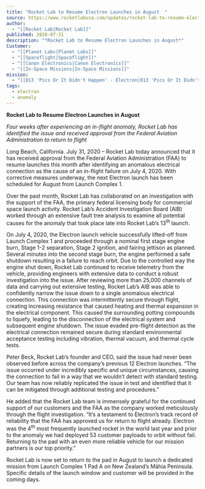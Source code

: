 ```yaml
---
title: "Rocket Lab to Resume Electron Launches in August  "
source: https://www.rocketlabusa.com/updates/rocket-lab-to-resume-electron-launches-in-august/
author:
  - "[[Rocket Lab|Rocket Lab]]"
published: 2020-07-31
description: "*Rocket Lab to Resume Electron Launches in August*"
Customer:
  - "[[Planet Labs|Planet Labs]]"
  - "[[Spaceflight|Spaceflight]]"
  - "[[Canon Electronics|Canon Electronics]]"
  - "[[In-Space Missions|In-Space Missions]]"
mission:
  - "[[013 'Pics Or It Didn't Happen' - Electron|013 'Pics Or It Didn't Happen' - Electron]]"
tags:
  - electron
  - anomaly
---
```

**Rocket Lab to Resume Electron Launches in August**

*Four weeks after experiencing an in-flight anomaly, Rocket Lab has identified the issue and received approval from the Federal Aviation Administration to return to flight* 

Long Beach, California. July 31, 2020 – Rocket Lab today announced that it has received approval from the Federal Aviation Administration (FAA) to resume launches this month after identifying an anomalous electrical connection as the cause of an in-flight failure on July 4, 2020. With corrective measures underway, the next Electron launch has been scheduled for August from Launch Complex 1.  

Over the past month, Rocket Lab has collaborated on an investigation with the support of the FAA, the primary federal licensing body for commercial space launch activity. Rocket Lab’s Accident Investigation Board (AIB) worked through an extensive fault tree analysis to examine all potential causes for the anomaly that took place late into Rocket Lab’s 13<sup>th</sup> launch.

On July 4, 2020, the Electron launch vehicle successfully lifted-off from Launch Complex 1 and proceeded through a nominal first stage engine burn, Stage 1-2 separation, Stage 2 ignition, and fairing jettison as planned. Several minutes into the second stage burn, the engine performed a safe shutdown resulting in a failure to reach orbit. Due to the controlled way the engine shut down, Rocket Lab continued to receive telemetry from the vehicle, providing engineers with extensive data to conduct a robust investigation into the issue. After reviewing more than 25,000 channels of data and carrying out extensive testing, Rocket Lab’s AIB was able to confidently narrow the issue down to a single anomalous electrical connection. This connection was intermittently secure through flight, creating increasing resistance that caused heating and thermal expansion in the electrical component. This caused the surrounding potting compounds to liquefy, leading to the disconnection of the electrical system and subsequent engine shutdown. The issue evaded pre-flight detection as the electrical connection remained secure during standard environmental acceptance testing including vibration, thermal vacuum, and thermal cycle tests.  

Peter Beck, Rocket Lab’s founder and CEO, said the issue had never been observed before across the company’s previous 12 Electron launches. “The issue occurred under incredibly specific and unique circumstances, causing the connection to fail in a way that we wouldn’t detect with standard testing. Our team has now reliably replicated the issue in test and identified that it can be mitigated through additional testing and procedures.”

He added that the Rocket Lab team is immensely grateful for the continued support of our customers and the FAA as the company worked meticulously through the flight investigation. “It’s a testament to Electron’s track record of reliability that the FAA has approved us for return to flight already. Electron was the 4<sup>th</sup> most frequently launched rocket in the world last year and prior to the anomaly we had deployed 53 customer payloads to orbit without fail. Returning to the pad with an even more reliable vehicle for our mission partners is our top priority.”

Rocket Lab is now set to return to the pad in August to launch a dedicated mission from Launch Complex 1 Pad A on New Zealand’s Māhia Peninsula. Specific details of the launch window and customer will be provided in the coming days.